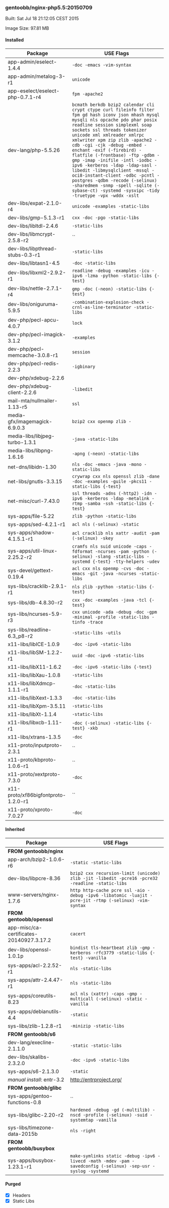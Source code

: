 ### gentoobb/nginx-php5.5:20150709
Built: Sat Jul 18 21:12:05 CEST 2015

Image Size: 97.81 MB
#### Installed
Package | USE Flags
--------|----------
app-admin/eselect-1.4.4 | `-doc -emacs -vim-syntax`
app-admin/metalog-3-r1 | `unicode`
app-eselect/eselect-php-0.7.1-r4 | `fpm -apache2`
dev-lang/php-5.5.26 | `bcmath berkdb bzip2 calendar cli crypt ctype curl fileinfo filter fpm gd hash iconv json mhash mysql mysqli nls opcache pdo phar posix readline session simplexml soap sockets ssl threads tokenizer unicode xml xmlreader xmlrpc xmlwriter xpm zip zlib -apache2 -cdb -cgi -cjk -debug -embed -enchant -exif (-firebird) -flatfile (-frontbase) -ftp -gdbm -gmp -imap -inifile -intl -iodbc -ipv6 -kerberos -ldap -ldap-sasl -libedit -libmysqlclient -mssql -oci8-instant-client -odbc -pcntl -postgres -qdbm -recode (-selinux) -sharedmem -snmp -spell -sqlite (-sybase-ct) -systemd -sysvipc -tidy -truetype -vpx -wddx -xslt`
dev-libs/expat-2.1.0-r4 | `unicode -examples -static-libs`
dev-libs/gmp-5.1.3-r1 | `cxx -doc -pgo -static-libs`
dev-libs/libltdl-2.4.6 | `-static-libs`
dev-libs/libmcrypt-2.5.8-r2 | ``
dev-libs/libpthread-stubs-0.3-r1 | `-static-libs`
dev-libs/libtasn1-4.5 | `-doc -static-libs`
dev-libs/libxml2-2.9.2-r1 | `readline -debug -examples -icu -ipv6 -lzma -python -static-libs {-test}`
dev-libs/nettle-2.7.1-r4 | `gmp -doc (-neon) -static-libs {-test}`
dev-libs/oniguruma-5.9.5 | `-combination-explosion-check -crnl-as-line-terminator -static-libs`
dev-php/pecl-apcu-4.0.7 | `lock`
dev-php/pecl-imagick-3.1.2 | `-examples`
dev-php/pecl-memcache-3.0.8-r1 | `session`
dev-php/pecl-redis-2.2.3 | `-igbinary`
dev-php/xdebug-2.2.6 | ` `
dev-php/xdebug-client-2.2.6 | `-libedit`
mail-mta/nullmailer-1.13-r5 | `ssl`
media-gfx/imagemagick-6.9.0.3 | `bzip2 cxx openmp zlib -`
media-libs/libjpeg-turbo-1.3.1 | `-java -static-libs`
media-libs/libpng-1.6.16 | `-apng (-neon) -static-libs`
net-dns/libidn-1.30 | `nls -doc -emacs -java -mono -static-libs`
net-libs/gnutls-3.3.15 | `crywrap cxx nls openssl zlib -dane -doc -examples -guile -pkcs11 -static-libs {-test}`
net-misc/curl-7.43.0 | `ssl threads -adns (-http2) -idn -ipv6 -kerberos -ldap -metalink -rtmp -samba -ssh -static-libs {-test}`
sys-apps/file-5.22 | `zlib -python -static-libs`
sys-apps/sed-4.2.1-r1 | `acl nls (-selinux) -static`
sys-apps/shadow-4.1.5.1-r1 | `acl cracklib nls xattr -audit -pam (-selinux) -skey`
sys-apps/util-linux-2.25.2-r2 | `cramfs nls suid unicode -caps -fdformat -ncurses -pam -python (-selinux) -slang -static-libs -systemd {-test} -tty-helpers -udev`
sys-devel/gettext-0.19.4 | `acl cxx nls openmp -cvs -doc -emacs -git -java -ncurses -static-libs`
sys-libs/cracklib-2.9.1-r1 | `nls zlib -python -static-libs {-test}`
sys-libs/db-4.8.30-r2 | `cxx -doc -examples -java -tcl {-test}`
sys-libs/ncurses-5.9-r3 | `cxx unicode -ada -debug -doc -gpm -minimal -profile -static-libs -tinfo -trace`
sys-libs/readline-6.3_p8-r2 | `-static-libs -utils`
x11-libs/libICE-1.0.9 | `-doc -ipv6 -static-libs`
x11-libs/libSM-1.2.2-r1 | `uuid -doc -ipv6 -static-libs`
x11-libs/libX11-1.6.2 | `-doc -ipv6 -static-libs {-test}`
x11-libs/libXau-1.0.8 | `-static-libs`
x11-libs/libXdmcp-1.1.1-r1 | `-doc -static-libs`
x11-libs/libXext-1.3.3 | `-doc -static-libs`
x11-libs/libXpm-3.5.11 | `-static-libs`
x11-libs/libXt-1.1.4 | `-static-libs`
x11-libs/libxcb-1.11-r1 | `-doc (-selinux) -static-libs {-test} -xkb`
x11-libs/xtrans-1.3.5 | `-doc`
x11-proto/inputproto-2.3.1 | ``
x11-proto/kbproto-1.0.6-r1 | ``
x11-proto/xextproto-7.3.0 | `-doc`
x11-proto/xf86bigfontproto-1.2.0-r1 | ``
x11-proto/xproto-7.0.27 | `-doc`
#### Inherited
Package | USE Flags
--------|----------
**FROM gentoobb/nginx** |
app-arch/bzip2-1.0.6-r6 | `-static -static-libs`
dev-libs/libpcre-8.36 | `bzip2 cxx recursion-limit (unicode) zlib -jit -libedit -pcre16 -pcre32 -readline -static-libs`
www-servers/nginx-1.7.6 | `http http-cache pcre ssl -aio -debug -ipv6 -libatomic -luajit -pcre-jit -rtmp (-selinux) -vim-syntax`
**FROM gentoobb/openssl** |
app-misc/ca-certificates-20140927.3.17.2 | `cacert`
dev-libs/openssl-1.0.1p | `bindist tls-heartbeat zlib -gmp -kerberos -rfc3779 -static-libs {-test} -vanilla`
sys-apps/acl-2.2.52-r1 | `nls -static-libs`
sys-apps/attr-2.4.47-r1 | `nls -static-libs`
sys-apps/coreutils-8.23 | `acl nls (xattr) -caps -gmp -multicall (-selinux) -static -vanilla`
sys-apps/debianutils-4.4 | `-static`
sys-libs/zlib-1.2.8-r1 | `-minizip -static-libs`
**FROM gentoobb/s6** |
dev-lang/execline-2.1.1.0 | `-static -static-libs`
dev-libs/skalibs-2.3.2.0 | `-doc -ipv6 -static-libs`
sys-apps/s6-2.1.3.0 | `-static`
*manual install*: entr-3.2 | http://entrproject.org/
**FROM gentoobb/glibc** |
sys-apps/gentoo-functions-0.8 | ``
sys-libs/glibc-2.20-r2 | `hardened -debug -gd (-multilib) -nscd -profile (-selinux) -suid -systemtap -vanilla`
sys-libs/timezone-data-2015b | `nls -right`
**FROM gentoobb/busybox** |
sys-apps/busybox-1.23.1-r1 | `make-symlinks static -debug -ipv6 -livecd -math -mdev -pam -savedconfig (-selinux) -sep-usr -syslog -systemd`
#### Purged
- [x] Headers
- [x] Static Libs
